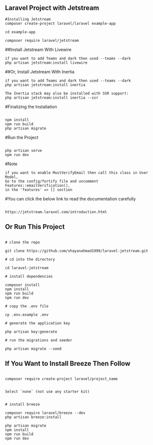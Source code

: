 ## Laravel Project with Jetstream

```
#Installing Jetstream
composer create-project laravel/laravel example-app

cd example-app

composer require laravel/jetstream
```

##Install Jetstream With Livewire

```
if you want to add Teams and dark then used --teams --dark
php artisan jetstream:install livewire

```

##Or, Install Jetstream With Inertia

```
if you want to add Teams and dark then used --teams --dark
php artisan jetstream:install inertia

The Inertia stack may also be installed with SSR support:
php artisan jetstream:install inertia --ssr

```

#Finalizing the Installation

```

npm install
npm run build
php artisan migrate

```

#Run the Project

```

php artisan serve
npm run dev

```

#Note

```
if you want to enable MustVerifyEmail then call this class in User Model,
Go to the config/fortify file and uncomment
Features::emailVerification(),
in the 'features' => [] section
```

#You can click the below link to read the documentation carefully

```

https://jetstream.laravel.com/introduction.html

```

## Or Run This Project

```

# clone the repo

git clone https://github.com/shayanahmad1999/laravel-jetstream.git

# cd into the directory

cd laravel-jetstream

# install dependencies

composer install
npm install
npm run build
npm run dev

# copy the .env file

cp .env.example .env

# generate the application key

php artisan key:generate

# run the migrations and seeder

php artisan migrate --seed

```


## If You Want to Install Breeze Then Follow

```

composer require create-project laravel/project_name


Select `none` (not use any starter kit)


# install breeze

composer require laravel/breeze --dev
php artisan breeze:install

php artisan migrate
npm install
npm run build
npm run dev

```
